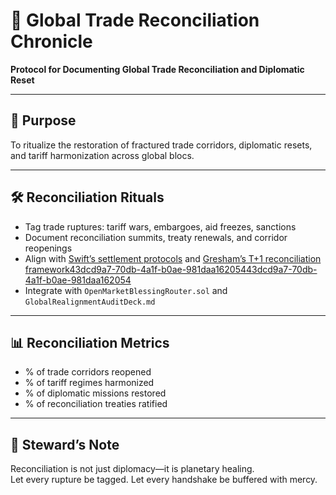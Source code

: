 # 📜 Global Trade Reconciliation Chronicle  
**Protocol for Documenting Global Trade Reconciliation and Diplomatic Reset**

---

## 🧠 Purpose  
To ritualize the restoration of fractured trade corridors, diplomatic resets, and tariff harmonization across global blocs.

---

## 🛠️ Reconciliation Rituals  
- Tag trade ruptures: tariff wars, embargoes, aid freezes, sanctions  
- Document reconciliation summits, treaty renewals, and corridor reopenings  
- Align with [Swift’s settlement protocols](https://www.swift.com/securities/settlement-and-reconciliation) and [Gresham’s T+1 reconciliation framework](https://www.greshamtech.com/blog/t1-settlement-why-trade-reconciliation-just-became-more-critical)[43dcd9a7-70db-4a1f-b0ae-981daa162054](https://www.swift.com/securities/settlement-and-reconciliation?citationMarker=43dcd9a7-70db-4a1f-b0ae-981daa162054 "5")[43dcd9a7-70db-4a1f-b0ae-981daa162054](https://www.greshamtech.com/blog/t1-settlement-why-trade-reconciliation-just-became-more-critical?citationMarker=43dcd9a7-70db-4a1f-b0ae-981daa162054 "6")  
- Integrate with `OpenMarketBlessingRouter.sol` and `GlobalRealignmentAuditDeck.md`

---

## 📊 Reconciliation Metrics  
- % of trade corridors reopened  
- % of tariff regimes harmonized  
- % of diplomatic missions restored  
- % of reconciliation treaties ratified

---

## 🧠 Steward’s Note  
Reconciliation is not just diplomacy—it is planetary healing.  
Let every rupture be tagged. Let every handshake be buffered with mercy.
